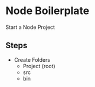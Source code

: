 # Node Boilerplate
Start a Node Project

## Steps
- Create Folders
  - Project (root)
  - src
  - bin
<!-- - Create Files
  - Project Readme
  - .gitignore
  - src/index.js
  - src/cli.js
- npm init
- git init 
- npm install requirements.txt-->